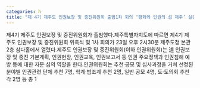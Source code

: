 ```yaml
---
categories: h
title: "제 4기 제주도 인권보장 및 증진위원회 출범1차 회의 ‘평화와 인권의 섬 제주’ 실현 협력"
---
```

제4기 제주도 인권보장 및 증진위원회가 출범했다.제주특별자치도에 따르면 제4기 제주도 인권보장 및 증진위원회 위촉식 및 1차 회의가 23일 오후 2시30분 제주도청 본관 2층 삼다홀에서 열렸다.제주도 인권보장 및 증진위원회(이하 인권위원회)는 道 인권보장 및 증진 기본계획, 인권헌장, 인권교육, 인권보고서 등 인권 주요정책과 인권침해 예방 등에 대한 자문‧심의 역할을 한다.인권위원회는 추천‧공모 및 심사과정을 거쳐 선정된 분야별 인권관련 단체 추천 7명, 학계‧법조계 추천 2명, 일반 공모 4명, 도‧도의회 추천 각 2명 등 총 1